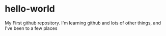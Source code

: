 # hello-world
My First github repository.
I'm learning github and lots of other things, and I've been to a few places
